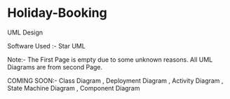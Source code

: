 # Holiday-Booking
UML Design

Software Used :- Star UML

Note:-
The First Page is empty due to some unknown reasons. All UML Diagrams are from second Page.



COMING SOON:-
Class  Diagram , Deployment Diagram , Activity Diagram , State Machine Diagram , Component Diagram
